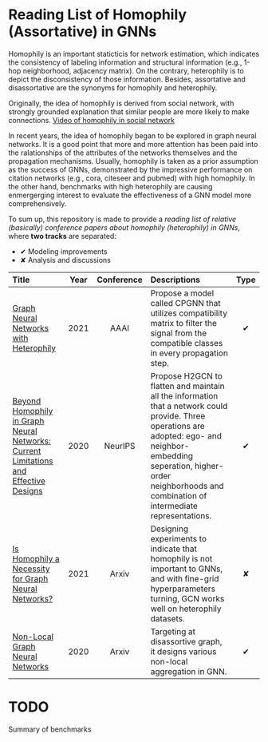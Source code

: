 # Reading List of Homophily (Assortative) in GNNs
Homophily is an important staticticis for network estimation, which indicates the consistency of labeling information and structural information (e.g., 1-hop neighborhood, adjacency matrix). On the contrary, heterophily is to depict the disconsistency of those information. Besides, assortative and disassortative are the synonyms for homophily and heterophily. 

Originally, the idea of homophily is derived from social network, with strongly grounded explanation that similar people are more likely to make connections. [Video of homophily in social network](href="https://www.youtube.com/watch?v=x5d8FPpcSdI")

In recent years, the idea of homophily began to be explored in graph neural networks. It is a good point that more and more attention has been paid into the ralationships of the attributes of the networks themselves and the propagation mechanisms. Usually, homophily is taken as a prior assumption as the success of GNNs, demonstrated by the impressive performance on citation networks (e.g., cora, citeseer and pubmed) with high homophily. In the other hand, benchmarks with high heterophily are causing enmergerging interest to evaluate the effectiveness of a GNN model more comprehensively. 

To sum up, this repository is made to provide a *reading list of relative (basically) conference papers about homophily (heterophily) in GNNs*, where **two tracks** are separated: 
- &#10004; Modeling improvements 
- &#10008; Analysis and discussions 
  
| Title | Year | Conference | Descriptions | Type |
| :---- | :--: | :--------: | :---         | :--: |
| [Graph Neural Networks with Heterophily](https://arxiv.org/abs/2009.13566) | 2021 | AAAI | Propose a model called CPGNN that utilizes compatibility matrix to filter the signal from the compatible classes in every propagation step. | &#10004; |
| [Beyond Homophily in Graph Neural Networks: Current Limitations and Effective Designs](https://arxiv.org/abs/2006.11468) | 2020 | NeurIPS | Propose H2GCN to flatten and maintain all the information that a network could provide. Three operations are adopted: ego- and neighbor- embedding seperation, higher-order neighborhoods and combination of intermediate representations. | &#10004; |
| [Is Homophily a Necessity for Graph Neural Networks?](https://arxiv.org/abs/2106.06134) | 2021 | Arxiv | Designing experiments to indicate that homophily is not important to GNNs, and with fine-grid hyperparameters turning, GCN works well on heterophily datasets. | &#10008; |
| [Non-Local Graph Neural Networks](https://arxiv.org/abs/2005.14612) | 2020 | Arxiv | Targeting at disassortive graph, it designs various non-local aggregation in GNN. | &#10004; |

# TODO
Summary of benchmarks

